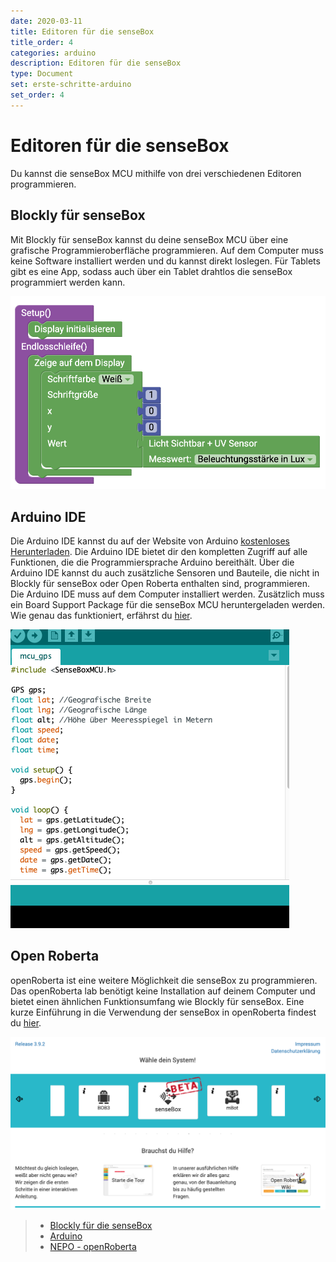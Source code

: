 ```yaml
---
date: 2020-03-11
title: Editoren für die senseBox
title_order: 4
categories: arduino
description: Editoren für die senseBox 
type: Document
set: erste-schritte-arduino
set_order: 4
---
```

# Editoren für die senseBox

Du kannst die senseBox MCU mithilfe von drei verschiedenen Editoren programmieren. 

## Blockly für senseBox

Mit Blockly für senseBox kannst du deine senseBox MCU über eine grafische Programmieroberfläche programmieren. Auf dem Computer muss keine Software installiert werden und du kannst direkt loslegen. Für Tablets gibt es eine App, sodass auch über ein Tablet drahtlos die senseBox programmiert werden kann.

![](../../static/img/arduino-bilder/editoren/blockly.png)



## Arduino IDE

Die Arduino IDE kannst du auf der Website von Arduino [kostenloses Herunterladen](https://arduino.cc/downloads). Die Arduino IDE bietet dir den kompletten Zugriff auf alle Funktionen, die die Programmiersprache Arduino bereithält. Über die Arduino IDE kannst du auch zusätzliche Sensoren und Bauteile, die nicht in Blockly für senseBox oder Open Roberta enthalten sind, programmieren. Die Arduino IDE muss auf dem Computer installiert werden. Zusätzlich muss ein Board Support Package für die senseBox MCU heruntergeladen werden. Wie genau das funktioniert, erfährst du [hier](../arduino/Installation%20des%20Board-Support-Packages.md).

![](../../static/img/arduino-bilder/editoren/arduino.png)

## Open Roberta

openRoberta ist eine weitere Möglichkeit die senseBox zu programmieren. Das openRoberta lab benötigt keine Installation auf deinem Computer und bietet einen ähnlichen Funktionsumfang wie Blockly für senseBox. Eine kurze Einführung in die Verwendung der senseBox in openRoberta findest du [hier](../misc/openRoberta.md).

![](../../static/img/arduino-bilder/editoren/nepo.png)


> - [Blockly für die senseBox](https://blockly.sensebox.de/)
> - [Arduino](https://www.arduino.cc/)
> - [NEPO - openRoberta](https://lab.open-roberta.org/)
